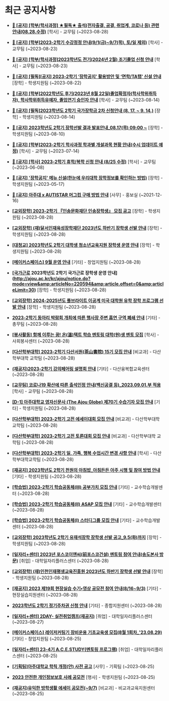 # 최근 공지사항

* **[📌 [공지] [학부/학사과정] ★필독★ 출석(전자출결, 공결, 취업계, 코로나 등) 관련 안내(08.28.수정)](http://ajou.ac.kr/kr/ajou/notice.do?mode=view&amp;articleNo=220586&amp;article.offset=0&amp;articleLimit=30)**
 [학사] - 교무팀 (~2023-08-28)

* **[📌 [공지] [학부]2023-2학기 수강정정 안내(9/1(금)~9/7(목), 토/일 제외)](http://ajou.ac.kr/kr/ajou/notice.do?mode=view&amp;articleNo=220411&amp;article.offset=0&amp;articleLimit=30)**
 [학사] - 교무팀 (~2023-08-23)

* **[📌 [공지] [학부/학사과정]2023학년도 전기(2024년 2월) 조기졸업 신청 안내](http://ajou.ac.kr/kr/ajou/notice.do?mode=view&amp;articleNo=220402&amp;article.offset=0&amp;articleLimit=30)**
 [학사] - 교무팀 (~2023-08-23)

* **[📌 [공지] [필독][공지] 2023-2학기 ‘장학공지’ 활용방안 및 ‘면학/TA탭’ 신설 안내](http://ajou.ac.kr/kr/ajou/notice.do?mode=view&amp;articleNo=220288&amp;article.offset=0&amp;articleLimit=30)**
 [장학] - 학생지원팀 (~2023-08-22)

* **[📌 [공지] [학부]2022학년도 후기(2023년 8월 22일)졸업확정자(학사학위취득자), 학사학위취득유예자, 졸업연기 승인자 안내](http://ajou.ac.kr/kr/ajou/notice.do?mode=view&amp;articleNo=220071&amp;article.offset=0&amp;articleLimit=30)**
 [학사] - 교무팀 (~2023-08-14)

* **[📌 [공지] [필독]2023학년도 2학기 국가장학금 2차 신청안내 (8. 17. ~ 9. 14.)](http://ajou.ac.kr/kr/ajou/notice.do?mode=view&amp;articleNo=220054&amp;article.offset=0&amp;articleLimit=30)**
 [장학] - 학생지원팀 (~2023-08-14)

* **[📌 [공지] 2023학년도 2학기 장학선발 결과 발표안내_08.17(목) 09:00 ~](http://ajou.ac.kr/kr/ajou/notice.do?mode=view&amp;articleNo=219971&amp;article.offset=0&amp;articleLimit=30)**
 [장학] - 학생지원팀 (~2023-08-10)

* **[📌 [공지] [학부]2023-2학기 학사과정 학과별 개설과목 현황 안내(수시 업데이트 예정)](http://ajou.ac.kr/kr/ajou/notice.do?mode=view&amp;articleNo=219065&amp;article.offset=0&amp;articleLimit=30)**
 [학사] - 교무팀 (~2023-07-14)

* **[📌 [공지] [학사] 2023-2학기 휴학/복학 신청 안내 (8/25 수정)](http://ajou.ac.kr/kr/ajou/notice.do?mode=view&amp;articleNo=215587&amp;article.offset=0&amp;articleLimit=30)**
 [학사] - 교무팀 (~2023-06-08)

* **[📌 [공지] &#x27;장학공지&#x27; 메뉴 신설(한눈에 우리대학 장학정보를 확인하는 방법)](http://ajou.ac.kr/kr/ajou/notice.do?mode=view&amp;articleNo=214764&amp;article.offset=0&amp;articleLimit=30)**
 [장학] - 학생지원팀 (~2023-05-17)

* **[📌 [공지] 아주대 x AUTISTAR 머그컵 구매 방법 안내](http://ajou.ac.kr/kr/ajou/notice.do?mode=view&amp;articleNo=147976&amp;article.offset=0&amp;articleLimit=30)**
 [사무] - 홍보실 (~2021-12-16)

* **[[교외장학] 2023-2학기 『인송문화재단 인송장학생』 모집 공고](http://ajou.ac.kr/kr/ajou/notice.do?mode=view&amp;articleNo=220606&amp;article.offset=0&amp;articleLimit=30)**
 [장학] - 학생지원팀 (~2023-08-28)

* **[[교외장학] (재)달서인재육성장학재단 2023년도 하반기 장학생 선발 안내](http://ajou.ac.kr/kr/ajou/notice.do?mode=view&amp;articleNo=220603&amp;article.offset=0&amp;articleLimit=30)**
 [장학] - 학생지원팀 (~2023-08-28)

* **[[대청교] 2023학년도 2학기 대학생 청소년교육지원 장학생 운영 안내](http://ajou.ac.kr/kr/ajou/notice.do?mode=view&amp;articleNo=220602&amp;article.offset=0&amp;articleLimit=30)**
 [장학] - 학생지원팀 (~2023-08-28)

* **[[메이커스페이스] 9월 운영 안내](http://ajou.ac.kr/kr/ajou/notice.do?mode=view&amp;articleNo=220599&amp;article.offset=0&amp;articleLimit=30)**
 [기타] - 창업지원팀 (~2023-08-28)

* **[[국가근로](필독) 2023학년도 2학기 국가근로 장학생 운영 안내](http://ajou.ac.kr/kr/ajou/notice.do?mode=view&amp;articleNo=220594&amp;article.offset=0&amp;articleLimit=30)**
 [장학] - 학생지원팀 (~2023-08-28)

* **[[교외장학] 2024-2025년도 풀브라이트 이공계 미국 대학원 유학 장학 프로그램 선발 안내](http://ajou.ac.kr/kr/ajou/notice.do?mode=view&amp;articleNo=220591&amp;article.offset=0&amp;articleLimit=30)**
 [장학] - 학생지원팀 (~2023-08-28)

* **[2023-2학기 동아리 박람회 개최에 따른 행사장 주변 흡연 구역 폐쇄 안내](http://ajou.ac.kr/kr/ajou/notice.do?mode=view&amp;articleNo=220590&amp;article.offset=0&amp;articleLimit=30)**
 [기타] - 총무팀 (~2023-08-28)

* **[[봉사활동] 함께 이루는 꿈! 온(溫)택트 학습 멘토링 대학(원)생 멘토 모집](http://ajou.ac.kr/kr/ajou/notice.do?mode=view&amp;articleNo=220585&amp;article.offset=0&amp;articleLimit=30)**
 [학사] - 사회봉사센터 (~2023-08-28)

* **[[다산학부대학] 2023-2학기 다산서원(茶山書院) 15기 모집 안내](http://ajou.ac.kr/kr/ajou/notice.do?mode=view&amp;articleNo=220583&amp;article.offset=0&amp;articleLimit=30)**
 [비교과] - 다산학부대학 교학팀 (~2023-08-28)

* **[(재공지)2023-2학기 강의페어링 설명회 안내](http://ajou.ac.kr/kr/ajou/notice.do?mode=view&amp;articleNo=220582&amp;article.offset=0&amp;articleLimit=30)**
 [기타] - 다산융복합교육센터 (~2023-08-28)

* **[[교무팀] 코로나19 확산에 따른 출석인정 안내(백신공결 등)_2023.09.01.부 적용](http://ajou.ac.kr/kr/ajou/notice.do?mode=view&amp;articleNo=220581&amp;article.offset=0&amp;articleLimit=30)**
 [학사] - 교무팀 (~2023-08-28)

* **[[D-1] 아주대학교 영자신문사 (The Ajou Globe) 제70기 수습기자 모집 안내](http://ajou.ac.kr/kr/ajou/notice.do?mode=view&amp;articleNo=220580&amp;article.offset=0&amp;articleLimit=30)**
 [기타] - 학생지원팀 (~2023-08-28)

* **[[다산학부대학] 2023-2학기 고전 에세이대회 모집 안내](http://ajou.ac.kr/kr/ajou/notice.do?mode=view&amp;articleNo=220579&amp;article.offset=0&amp;articleLimit=30)**
 [비교과] - 다산학부대학 교학팀 (~2023-08-28)

* **[[다산학부대학] 2023-2학기 고전 토론대회 모집 안내](http://ajou.ac.kr/kr/ajou/notice.do?mode=view&amp;articleNo=220578&amp;article.offset=0&amp;articleLimit=30)**
 [비교과] - 다산학부대학 교학팀 (~2023-08-28)

* **[[다산학부대학] 2023-2학기 일, 가족, 행복 수업시간 변경 사항 안내](http://ajou.ac.kr/kr/ajou/notice.do?mode=view&amp;articleNo=220575&amp;article.offset=0&amp;articleLimit=30)**
 [학사] - 다산학부대학교학팀 (~2023-08-28)

* **[[재공지] 2023학년도 2학기 천원의 아침밥_아침든든 아주 시행 및 참여 방법 안내](http://ajou.ac.kr/kr/ajou/notice.do?mode=view&amp;articleNo=220570&amp;article.offset=0&amp;articleLimit=30)**
 [기타] - 학생지원팀 (~2023-08-28)

* **[[학습법] 2023-2학기 학습공동체(III) 공부가치 모집 안내](http://ajou.ac.kr/kr/ajou/notice.do?mode=view&amp;articleNo=220563&amp;article.offset=0&amp;articleLimit=30)**
 [기타] - 교수학습개발센터 (~2023-08-28)

* **[[학습법] 2023-2학기 학습공동체(II) ASAP 모집 안내](http://ajou.ac.kr/kr/ajou/notice.do?mode=view&amp;articleNo=220561&amp;article.offset=0&amp;articleLimit=30)**
 [기타] - 교수학습개발센터 (~2023-08-28)

* **[[학습법] 2023-2학기 학습공동체(I) 스터디그룹 모집 안내](http://ajou.ac.kr/kr/ajou/notice.do?mode=view&amp;articleNo=220560&amp;article.offset=0&amp;articleLimit=30)**
 [기타] - 교수학습개발센터 (~2023-08-28)

* **[[교외장학] 2023학년도 2학기 유재석장학 장학생 선발 공고_9.5(화)까지](http://ajou.ac.kr/kr/ajou/notice.do?mode=view&amp;articleNo=220551&amp;article.offset=0&amp;articleLimit=30)**
 [장학] - 학생지원팀 (~2023-08-28)

* **[[일자리+센터] 2023년 포스코이앤씨(前포스코건설) 멘토링 참여 안내(송도본사 방문)](http://ajou.ac.kr/kr/ajou/notice.do?mode=view&amp;articleNo=220548&amp;article.offset=0&amp;articleLimit=30)**
 [취업] - 대학일자리플러스센터 (~2023-08-28)

* **[[교외장학] (재)인천인재평생교육진흥원 2023년도 하반기 장학생 선발 안내](http://ajou.ac.kr/kr/ajou/notice.do?mode=view&amp;articleNo=220546&amp;article.offset=0&amp;articleLimit=30)**
 [장학] - 학생지원팀 (~2023-08-28)

* **[[재공지] 2023 제19회 현장실습 수기•영상 공모전 참여 안내(8/16~9/3)](http://ajou.ac.kr/kr/ajou/notice.do?mode=view&amp;articleNo=220544&amp;article.offset=0&amp;articleLimit=30)**
 [기타] - 현장실습지원센터 (~2023-08-28)

* **[2023학년도 2학기 정기주차권 신청 안내](http://ajou.ac.kr/kr/ajou/notice.do?mode=view&amp;articleNo=220540&amp;article.offset=0&amp;articleLimit=30)**
 [기타] - 종합지원센터 (~2023-08-28)

* **[[일자리+센터] 2DAY- 실전취업캠프(재공지)](http://ajou.ac.kr/kr/ajou/notice.do?mode=view&amp;articleNo=220535&amp;article.offset=0&amp;articleLimit=30)**
 [취업] - 대학일자리플러스센터 (~2023-08-27)

* **[[메이커스페이스] 레이저커팅기 장비운용 기초교육생 모집(8월 1회차_&#x27;23.08.29)](http://ajou.ac.kr/kr/ajou/notice.do?mode=view&amp;articleNo=220529&amp;article.offset=0&amp;articleLimit=30)**
 [기타] - 창업지원팀 (~2023-08-25)

* **[[일자리+센터] 23-4기 A.C.E.STUDY(멘토링 프로그램)](http://ajou.ac.kr/kr/ajou/notice.do?mode=view&amp;articleNo=220528&amp;article.offset=0&amp;articleLimit=30)**
 [취업] - 대학일자리플러스센터 (~2023-08-25)

* **[[기획팀]아주대학교 학칙 개정(안) 사전 공고](http://ajou.ac.kr/kr/ajou/notice.do?mode=view&amp;articleNo=220527&amp;article.offset=0&amp;articleLimit=30)**
 [사무] - 기획팀 (~2023-08-25)

* **[2023 안전한 개인정보보호 사례 공모전](http://ajou.ac.kr/kr/ajou/notice.do?mode=view&amp;articleNo=220521&amp;article.offset=0&amp;articleLimit=30)**
 [행사] - 학생지원팀 (~2023-08-25)

* **[(재공지)유익한 방학생활 에세이 공모전(~9/7)](http://ajou.ac.kr/kr/ajou/notice.do?mode=view&amp;articleNo=220520&amp;article.offset=0&amp;articleLimit=30)**
 [비교과] - 비교과교육지원센터 (~2023-08-25)
